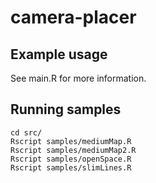 # camera-placer

## Example usage
See main.R for more information.


## Running samples
```
cd src/
Rscript samples/mediumMap.R
Rscript samples/mediumMap2.R
Rscript samples/openSpace.R
Rscript samples/slimLines.R
```
